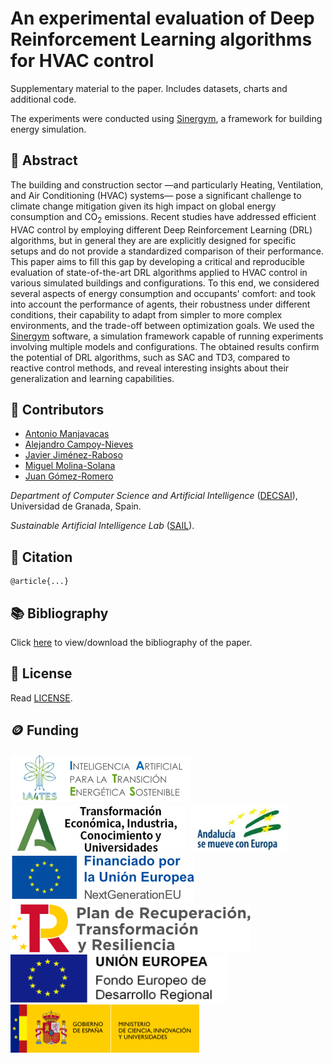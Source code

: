 # An experimental evaluation of Deep Reinforcement Learning algorithms for HVAC control

Supplementary material to the paper. Includes datasets, charts and additional code.

The experiments were conducted using [Sinergym](https://github.com/ugr-sail/sinergym), a framework for building energy simulation.

## 📖 Abstract

The building and construction sector —and particularly Heating, Ventilation, and Air Conditioning (HVAC) systems— pose a significant challenge to climate change mitigation given its high impact on global energy consumption and CO$_2$ emissions. Recent studies have addressed efficient HVAC control by employing different Deep Reinforcement Learning (DRL) algorithms, but in general they are are explicitly designed for specific setups and do not provide a standardized comparison of their performance. This paper aims to fill this gap by developing a critical and reproducible evaluation of state-of-the-art DRL algorithms applied to HVAC control in various simulated buildings and configurations. To this end, we considered several aspects of energy consumption and occupants' comfort: and took into account the performance of agents, their robustness under different conditions, their capability to adapt from simpler to more complex environments, and the trade-off between optimization goals. We used the [Sinergym](https://github.com/ugr-sail/sinergym) software, a simulation framework capable of running experiments involving multiple models and configurations. The obtained results confirm the potential of DRL algorithms, such as SAC and TD3, compared to reactive control methods, and reveal interesting insights about their generalization and learning capabilities.

## 👥 Contributors

* [Antonio Manjavacas](mailto:manjavacas@ugr.es)
* [Alejandro Campoy-Nieves](mailto:alejandroac79@correo.ugr.es)
* [Javier Jiménez-Raboso](mailto:javi.j21@gmail.com)
* [Miguel Molina-Solana](mailto:miguelmolina@ugr.es)
* [Juan Gómez-Romero](mailto:jgomez@decsai.ugr.es)

_Department of Computer Science and Artificial Intelligence_ ([DECSAI](https://decsai.ugr.es/)), Universidad de Granada, Spain.

_Sustainable Artificial Intelligence Lab_ ([SAIL](https://wpd.ugr.es/~sail/)).

## 📝 Citation

```
@article{...}
```

## 📚 Bibliography

Click [here](https://www.zotero.org/groups/4595877/drl-building/collections/2SXN93IS) to view/download the bibliography of the paper.

## 📄 License

Read [LICENSE](https://github.com/ugr-sail/paper-drl_building/blob/main/LICENSE).

## 🪙 Funding

![IA4TES](/logos/ia4tes.png)
![Junta de Andalucía](/logos/ja.png)
![Andalucía se mueve con Europa](/logos/and.png)
![European Union](/logos/eu.png)
![Plan de Recuperación, Transformación y Resiliencia](/logos/prtr.png)
![FEDER](/logos/feder.png)
![Ministerio de Ciencia, Innovación y Universidades](/logos/mciu.png)
